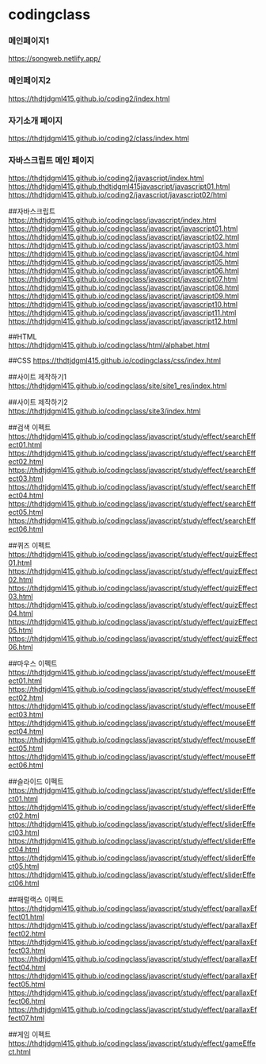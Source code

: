 # codingclass


### 메인페이지1 
https://songweb.netlify.app/   


### 메인페이지2 
https://thdtjdgml415.github.io/coding2/index.html   


### 자기소개 페이지    
https://thdtjdgml415.github.io/coding2/class/index.html   

### 자바스크립트 메인 페이지    
https://thdtjdgml415.github.io/coding2/javascript/index.html   
https://thdtjdgml415.github.thdtjdgml415javascript/javascript01.html   
https://thdtjdgml415.github.io/coding2/javascript/javascript02/html   

##자바스크립트    
https://thdtjdgml415.github.io/codingclass/javascript/index.html
https://thdtjdgml415.github.io/codingclass/javascript/javascript01.html   
https://thdtjdgml415.github.io/codingclass/javascript/javascript02.html   
https://thdtjdgml415.github.io/codingclass/javascript/javascript03.html   
https://thdtjdgml415.github.io/codingclass/javascript/javascript04.html   
https://thdtjdgml415.github.io/codingclass/javascript/javascript05.html   
https://thdtjdgml415.github.io/codingclass/javascript/javascript06.html   
https://thdtjdgml415.github.io/codingclass/javascript/javascript07.html   
https://thdtjdgml415.github.io/codingclass/javascript/javascript08.html    
https://thdtjdgml415.github.io/codingclass/javascript/javascript09.html   
https://thdtjdgml415.github.io/codingclass/javascript/javascript10.html   
https://thdtjdgml415.github.io/codingclass/javascript/javascript11.html   
https://thdtjdgml415.github.io/codingclass/javascript/javascript12.html   

##HTML    
https://thdtjdgml415.github.io/codingclass/html/alphabet.html

##CSS 
https://thdtjdgml415.github.io/codingclass/css/index.html

##사이트 제작하기1 
https://thdtjdgml415.github.io/codingclass/site/site1_res/index.html

##사이트 제작하기2 
https://thdtjdgml415.github.io/codingclass/site3/index.html

##검색 이펙트    
https://thdtjdgml415.github.io/codingclass/javascript/study/effect/searchEffect01.html
https://thdtjdgml415.github.io/codingclass/javascript/study/effect/searchEffect02.html
https://thdtjdgml415.github.io/codingclass/javascript/study/effect/searchEffect03.html
https://thdtjdgml415.github.io/codingclass/javascript/study/effect/searchEffect04.html
https://thdtjdgml415.github.io/codingclass/javascript/study/effect/searchEffect05.html
https://thdtjdgml415.github.io/codingclass/javascript/study/effect/searchEffect06.html

##퀴즈 이펙트    
https://thdtjdgml415.github.io/codingclass/javascript/study/effect/quizEffect01.html
https://thdtjdgml415.github.io/codingclass/javascript/study/effect/quizEffect02.html
https://thdtjdgml415.github.io/codingclass/javascript/study/effect/quizEffect03.html
https://thdtjdgml415.github.io/codingclass/javascript/study/effect/quizEffect04.html
https://thdtjdgml415.github.io/codingclass/javascript/study/effect/quizEffect05.html
https://thdtjdgml415.github.io/codingclass/javascript/study/effect/quizEffect06.html

##마우스 이펙트    
https://thdtjdgml415.github.io/codingclass/javascript/study/effect/mouseEffect01.html   
https://thdtjdgml415.github.io/codingclass/javascript/study/effect/mouseEffect02.html
https://thdtjdgml415.github.io/codingclass/javascript/study/effect/mouseEffect03.html    
https://thdtjdgml415.github.io/codingclass/javascript/study/effect/mouseEffect04.html    
https://thdtjdgml415.github.io/codingclass/javascript/study/effect/mouseEffect05.html    
https://thdtjdgml415.github.io/codingclass/javascript/study/effect/mouseEffect06.html   

##슬라이드 이펙트    
https://thdtjdgml415.github.io/codingclass/javascript/study/effect/sliderEffect01.html   
https://thdtjdgml415.github.io/codingclass/javascript/study/effect/sliderEffect02.html   
https://thdtjdgml415.github.io/codingclass/javascript/study/effect/sliderEffect03.html   
https://thdtjdgml415.github.io/codingclass/javascript/study/effect/sliderEffect04.html   
https://thdtjdgml415.github.io/codingclass/javascript/study/effect/sliderEffect05.html   
https://thdtjdgml415.github.io/codingclass/javascript/study/effect/sliderEffect06.html

##패럴랙스 이펙트    
https://thdtjdgml415.github.io/codingclass/javascript/study/effect/parallaxEffect01.html   
https://thdtjdgml415.github.io/codingclass/javascript/study/effect/parallaxEffect02.html    https://thdtjdgml415.github.io/codingclass/javascript/study/effect/parallaxEffect03.html      https://thdtjdgml415.github.io/codingclass/javascript/study/effect/parallaxEffect04.html       https://thdtjdgml415.github.io/codingclass/javascript/study/effect/parallaxEffect05.html       https://thdtjdgml415.github.io/codingclass/javascript/study/effect/parallaxEffect06.html   
https://thdtjdgml415.github.io/codingclass/javascript/study/effect/parallaxEffect07.html   

##게임 이펙트    
https://thdtjdgml415.github.io/codingclass/javascript/study/effect/gameEffect.html   

